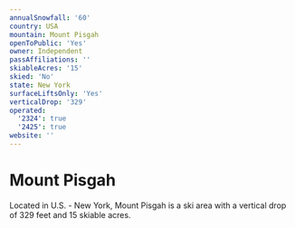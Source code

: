 ```yaml
---
annualSnowfall: '60'
country: USA
mountain: Mount Pisgah
openToPublic: 'Yes'
owner: Independent
passAffiliations: ''
skiableAcres: '15'
skied: 'No'
state: New York
surfaceLiftsOnly: 'Yes'
verticalDrop: '329'
operated:
  '2324': true
  '2425': true
website: ''
---
```



# Mount Pisgah

Located in U.S. - New York, Mount Pisgah is a ski area with a vertical drop of 329 feet and 15 skiable acres.
